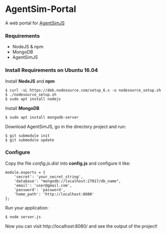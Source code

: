 # AgentSim-Portal
A web portal for [AgentSimJS](https://github.com/maxdeben83/agentsimjs)


### Requirements

- NodeJS & npm
- MongoDB
- AgentSimJS

### Install Requirements on Ubuntu 16.04

Install **NodeJS** and **npm**
```
$ curl -sL https://deb.nodesource.com/setup_6.x -o nodesource_setup.sh
$ ./nodesource_setup.sh
$ sudo apt install nodejs
```
Install **MongoDB**
```
$ sudo apt install mongodb-server
```

Download AgentSimJS, go in the directory project and run:
```
$ git submodule init
$ git submodule update
```

### Configure

Copy the file *config.js.dist* into **config.js** and configure it like:
```
module.exports = {
    'secret': 'your_secret_string',
    'database': "mongodb://localhost:27017/db_name",
    'email': 'user@gmail.com',
    'password': 'password',
    'home_path': 'http://localhost:8080'
};
```

Run your application:
```
$ node server.js
```

Now you can visit http://localhost:8080/ and see the output of the project!

